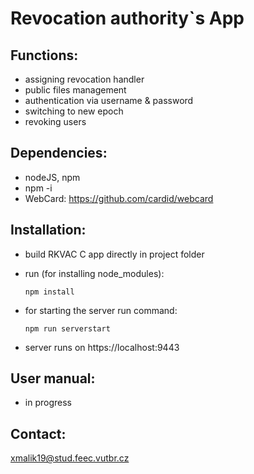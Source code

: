 # Revocation authority`s App

## Functions:
- assigning revocation handler
- public files management
- authentication via username & password
- switching to new epoch
- revoking users

## Dependencies:
- nodeJS, npm
- npm -i
- WebCard: https://github.com/cardid/webcard

## Installation:
- build RKVAC C app directly in project folder
- run (for installing node_modules):

  `npm install`
- for starting the server run command:

  `npm run serverstart`
- server runs on https://localhost:9443

## User manual:
- in progress

## Contact:
xmalik19@stud.feec.vutbr.cz